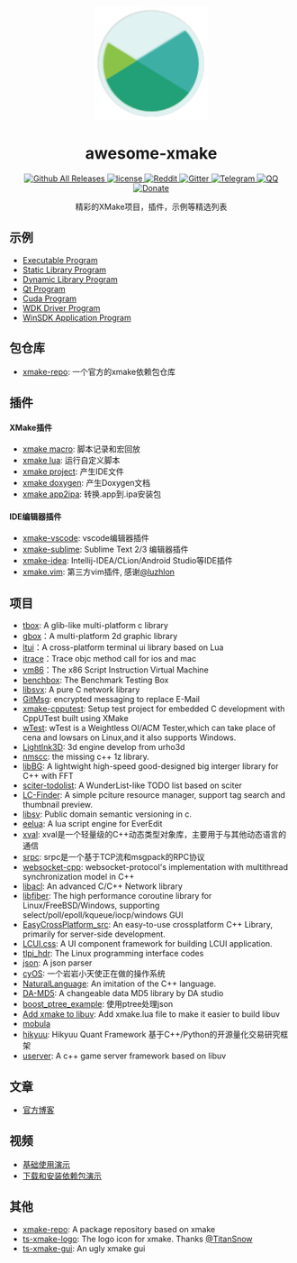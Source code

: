 <div align="center">
  <a href="https://xmake.io/#/zh-cn/">
    <img width="200" heigth="200" src="/assets/img/logo.svg">
  </a>  

  <h1>awesome-xmake</h1>

  <div>
    <a href="https://github.com/xmake-io/xmake/releases">
      <img src="https://img.shields.io/github/release/tboox/xmake.svg?style=flat-square" alt="Github All Releases" />
    </a>
    <a href="https://github.com/xmake-io/xmake/blob/master/LICENSE.md">
      <img src="https://img.shields.io/github/license/tboox/xmake.svg?colorB=f48041&style=flat-square" alt="license" />
    </a>
    <a href="https://www.reddit.com/r/tboox/">
      <img src="https://img.shields.io/badge/chat-on%20reddit-ff3f34.svg?style=flat-square" alt="Reddit" />
    </a>
    <a href="https://gitter.im/tboox/tboox?utm_source=badge&utm_medium=badge&utm_campaign=pr-badge&utm_content=badge">
      <img src="https://img.shields.io/gitter/room/tboox/tboox.svg?style=flat-square&colorB=96c312" alt="Gitter" />
    </a>
    <a href="https://t.me/tbooxorg">
      <img src="https://img.shields.io/badge/chat-on%20telegram-blue.svg?style=flat-square" alt="Telegram" />
    </a>
    <a href="https://jq.qq.com/?_wv=1027&k=5hpwWFv">
      <img src="https://img.shields.io/badge/chat-on%20QQ-ff69b4.svg?style=flat-square" alt="QQ" />
    </a>
    <a href="http://xmake.io/pages/donation.html#donate">
      <img src="https://img.shields.io/badge/donate-us-orange.svg?style=flat-square" alt="Donate" />
    </a>
  </div>

  <p>精彩的XMake项目，插件，示例等精选列表</p>
</div>

## 示例

* [Executable Program](https://xmake.io/#/home?id=executable-program)
* [Static Library Program](https://xmake.io/#/home?id=static-library-program)
* [Dynamic Library Program](https://xmake.io/#/home?id=share-library-program)
* [Qt Program](https://xmake.io/#/home?id=qt-program)
* [Cuda Program](https://xmake.io/#/home?id=cuda-program)
* [WDK Driver Program](https://xmake.io/#/home?id=wdk-driver-program)
* [WinSDK Application Program](https://xmake.io/#/home?id=winsdk-application-program)

## 包仓库

* [xmake-repo](https://github.com/xmake-io/xmake-repo): 一个官方的xmake依赖包仓库

## 插件

#### XMake插件

* [xmake macro](https://xmake.io/#/plugins?id=macros-recording-and-playback): 脚本记录和宏回放
* [xmake lua](https://xmake.io/#/plugins?id=run-the-custom-lua-script): 运行自定义脚本
* [xmake project](https://xmake.io/#/plugins?id=generate-ide-project-files): 产生IDE文件
* [xmake doxygen](https://xmake.io/#/plugins?id=generate-doxygen-document): 产生Doxygen文档
* [xmake app2ipa](https://xmake.io/#/plugins?id=convert-app-to-ipa): 转换.app到.ipa安装包

#### IDE编辑器插件

* [xmake-vscode](https://github.com/xmake-io/xmake-vscode): vscode编辑器插件
* [xmake-sublime](https://github.com/xmake-io/xmake-sublime): Sublime Text 2/3 编辑器插件
* [xmake-idea](https://github.com/xmake-io/xmake-idea): Intellij-IDEA/CLion/Android Studio等IDE插件
* [xmake.vim](https://github.com/luzhlon/xmake.vim): 第三方vim插件, 感谢[@luzhlon](https://github.com/luzhlon)

## 项目

* [tbox](https://github.com/tboox/tbox): A glib-like multi-platform c library 
* [gbox](https://github.com/tboox/gbox)：A multi-platform 2d graphic library
* [ltui](https://github.com/tboox/ltui)：A cross-platform terminal ui library based on Lua
* [itrace](https://github.com/tboox/itrace)：Trace objc method call for ios and mac
* [vm86](https://github.com/tboox/vm86)：The x86 Script Instruction Virtual Machine
* [benchbox](https://github.com/tboox/benchbox): The Benchmark Testing Box
* [libsvx](https://gitlab.com/caikelun/libsvx): A pure C network library
* [GitMsg](https://github.com/LER0ever/GitMsg): encrypted messaging to replace E-Mail
* [xmake-cpputest](https://github.com/longbai/xmake-cpputest): Setup test project for embedded C development with CppUTest built using XMake
* [wTest](https://github.com/avaicode/wTest): wTest is a Weightless OI/ACM Tester,which can take place of cena and lowsars on Linux,and it also supports Windows.
* [LightInk3D](https://github.com/baisai/LightInk3D): 3d engine develop from urho3d
* [nmscc](https://github.com/lumpyzhu/nmscc): the missing c++ 1z library.
* [libBG](https://github.com/TitanSnow/libBG): A lightwight high-speed good-designed big interger library for C++ with FFT
* [sciter-todolist](https://github.com/lidroid/sciter-todolist): A WunderList-like TODO list based on sciter
* [LC-Finder](https://github.com/lc-soft/LC-Finder): A simple pciture resource manager, support tag search and thumbnail preview. 
* [libsv](https://github.com/uael/sv): Public domain semantic versioning in c.
* [eelua](https://github.com/hilarryxu/eelua): A lua script engine for EverEdit
* [xval](https://github.com/luzhlon/xval): xval是一个轻量级的C++动态类型对象库，主要用于与其他动态语言的通信
* [srpc](https://github.com/luzhlon/srpc): srpc是一个基于TCP流和msgpack的RPC协议
* [websocket-cpp](https://github.com/luzhlon/websocket-cpp): websocket-protocol's implementation with multithread synchronization model in C++
* [libacl](https://github.com/acl-dev/acl): An advanced C/C++ Network library 
* [libfiber](https://github.com/acl-dev/libfiber): The high performance coroutine library for Linux/FreeBSD/Windows, supporting select/poll/epoll/kqueue/iocp/windows GUI
* [EasyCrossPlatform_src](https://github.com/EasyCrossPlatformLib/EasyCrossPlatform_src): An easy-to-use crossplatform C++ Library, primarily for server-side development.
* [LCUI.css](https://github.com/lc-ui/lcui.css): A UI component framework for building LCUI application.
* [tlpi_hdr](https://github.com/frostRed/tlpi_hdr): The Linux programming interface codes
* [json](https://github.com/xyliuke/json): A json parser
* [cyOS](https://github.com/chenyanzz/cyOS): 一个岩岩小天使正在做的操作系统
* [NaturalLanguage](https://github.com/dtcxzyw/NaturalLanguage): An imitation of the C++ language.
* [DA-MD5](https://github.com/DATechnologyStudio/DA-MD5): A changeable data MD5 library by DA studio
* [boost_ptree_example](https://github.com/wyy584322202/boost_ptree_example): 使用ptree处理json
* [Add xmake to libuv](https://github.com/libuv/libuv/pull/1464): Add xmake.lua file to make it easier to build libuv
* [mobula](https://github.com/ldust/mobula)
* [hikyuu](https://github.com/fasiondog/hikyuu): Hikyuu Quant Framework 基于C++/Python的开源量化交易研究框架
* [userver](https://github.com/dreamtraveler/userver): A c++ game server framework based on libuv

## 文章

* [官方博客](https://tboox.org/cn/category/#xmake)

## 视频

* [基础使用演示](https://asciinema.org/a/133693)
* [下载和安装依赖包演示](https://asciinema.org/a/140338)

## 其他

* [xmake-repo](https://github.com/xmake-io/xmake-repo): A package repository based on xmake 
* [ts-xmake-logo](https://github.com/TitanSnow/ts-xmake-logo): The logo icon for xmake. Thanks [@TitanSnow](https://github.com/TitanSnow)
* [ts-xmake-gui](https://github.com/TitanSnow/ts-xmake-gui): An ugly xmake gui 
